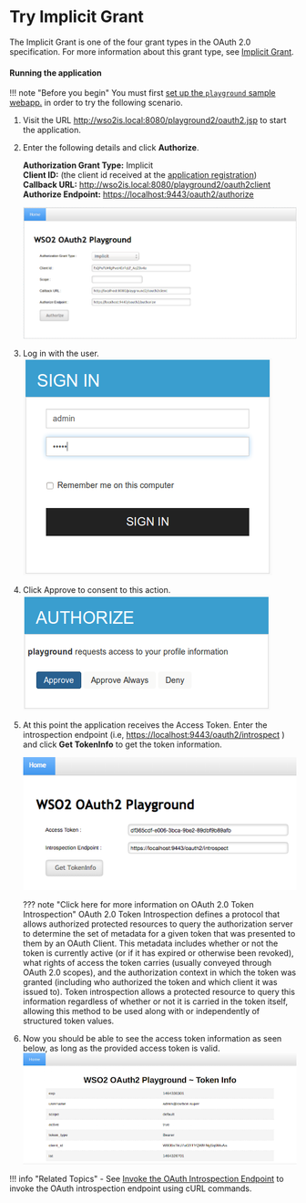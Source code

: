 # Try Implicit Grant

The Implicit Grant is one of the four grant types in the OAuth 2.0
specification. For more information about this grant type, see [Implicit
Grant](../../learn/implicit-grant).

#### **Running the application**

!!! note "Before you begin" 
    You must first
    [set up the `playground` sample webapp.](../../learn/deploying-the-sample-app/#deploying-the-playground2-webapp)
    in order to try the following scenario.

1.  Visit the URL <http://wso2is.local:8080/playground2/oauth2.jsp> to
    start the application.
2.  Enter the following details and click **Authorize**.

    **Authorization Grant Type:** Implicit  
    **Client ID:** (the client id received at the [application
                                    registration](../../learn/deploying-the-sample-app/#configuring-the-service-provider_1))  
    **Callback URL:**
    <http://wso2is.local:8080/playground2/oauth2client>  
    **Authorize Endpoint:** <https://localhost:9443/oauth2/authorize>

    ![running-implicit-grant-type](../assets/img/using-wso2-identity-server/running-implicit-grant-type.png) 

3.  Log in with the user.  
    ![sign-in-with-pkce](../assets/img/using-wso2-identity-server/sign-in-with-pkce.png)

4.  Click Approve to consent to this action.  
    ![approve-consent-with-pkce](../assets/img/using-wso2-identity-server/approve-consent-with-pkce.png)

5.  At this point the application receives the Access Token. Enter the
    introspection endpoint (i.e,
    <https://localhost:9443/oauth2/introspect> ) and click **Get
    TokenInfo** to get the token information.

    ![implicit-grant-token-info](../assets/img/using-wso2-identity-server/implicit-grant-token-info.png)

    ??? note "Click here for more information on OAuth 2.0 Token Introspection"
        OAuth 2.0 Token Introspection defines a protocol that allows
        authorized protected resources to query the authorization server to
        determine the set of metadata for a given token that was presented
        to them by an OAuth Client. This metadata includes whether or not
        the token is currently active (or if it has expired or otherwise
        been revoked), what rights of access the token carries (usually
        conveyed through OAuth 2.0 scopes), and the authorization context in
        which the token was granted (including who authorized the token and
        which client it was issued to). Token introspection allows a
        protected resource to query this information regardless of whether
        or not it is carried in the token itself, allowing this method to be
        used along with or independently of structured token values.

6.  Now you should be able to see the access token information as seen
    below, as long as the provided access token is valid.  
    ![implicit-token-info](../assets/img/using-wso2-identity-server/implicit-token-info.png) 

!!! info "Related Topics"
    -   See [Invoke the OAuth Introspection
        Endpoint](../../learn/invoke-the-oauth-introspection-endpoint)
        to invoke the OAuth introspection endpoint using cURL commands.
